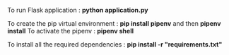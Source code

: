 To run Flask application : **python application.py**

To create the pip virtual environment : **pip install pipenv** and then  **pipenv install**
To activate the pipenv : **pipenv shell**

To install all the required dependencies : **pip install -r "requirements.txt"**

